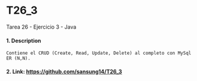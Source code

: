 # T26_3
Tarea 26 - Ejercicio 3 - Java

#### 1. Description
```
Contiene el CRUD (Create, Read, Update, Delete) al completo con MySql ER (N,N).
```

#### 2. Link: https://github.com/sansung14/T26_3
